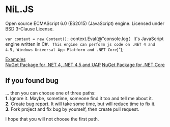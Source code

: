 
NiL.JS
======
    
Open source ECMAScript 6.0 (ES2015) (JavaScript) engine.
Licensed under BSD 3-Clause License.

` var context = new Context();
` context.Eval(@"console.log(
` `It's JavaScript engine written in C#. 
` This engine can perform js code on .NET 4 and 4.5, Windows Universal App Platform and .NET Core`)");

[Examples](https://github.com/nilproject/NiL.JS/tree/version-2.3/Examples)  
[NuGet Package for .NET 4, .NET 4.5 and UAP](https://www.nuget.org/packages/NiL.JS)
[NuGet Package for .NET Core](https://www.nuget.org/packages/NiL.JS.NetCore/)

## If you found bug

... then you can choose one of three paths:  
  **1.** Ignore it. Maybe, sometime, someone find it too and tell me about it.  
  **2.** Create [bug report](https://github.com/nilproject/NiL.JS/issues). It will take some time, but will reduce time to fix it.  
  **3.** Fork project and fix bug by yourself, then create pull request.  

I hope that you will not choose the first path.
